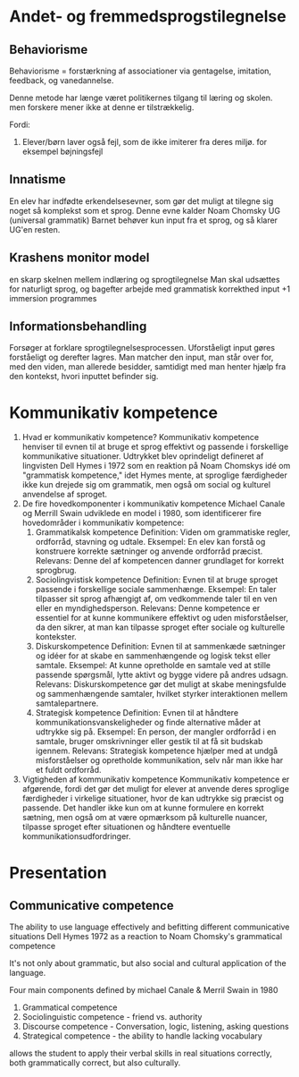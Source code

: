 # Andet- og fremmedsprogstilegnelse

## Behaviorisme
Behaviorisme = forstærkning af associationer via gentagelse, imitation, feedback, og vanedannelse.

Denne metode har længe været politikernes tilgang til læring og skolen. men forskere mener ikke at denne er tilstrækkelig.

Fordi:
1. Elever/børn laver også fejl, som de ikke imiterer fra deres miljø. for eksempel bøjningsfejl

## Innatisme
En elev har indfødte erkendelsesevner, som gør det muligt at tilegne sig noget så komplekst som et sprog. Denne evne kalder Noam Chomsky UG (universal grammatik)
Barnet behøver kun input fra et sprog, og så klarer UG'en resten.

## Krashens monitor model

en skarp skelnen mellem indlæring og sprogtilegnelse
Man skal udsættes for naturligt sprog, og bagefter arbejde med grammatisk korrekthed
input +1
immersion programmes

## Informationsbehandling
Forsøger at forklare sprogtilegnelsesprocessen.
Uforståeligt input gøres forståeligt og derefter lagres.
Man matcher den input, man står over for, med den viden, man allerede besidder, samtidigt med man henter hjælp fra den kontekst, hvori inputtet befinder sig.

# Kommunikativ kompetence
1. Hvad er kommunikativ kompetence? Kommunikativ kompetence henviser til evnen til at bruge et sprog effektivt og passende i forskellige kommunikative situationer. Udtrykket blev oprindeligt defineret af lingvisten Dell Hymes i 1972 som en reaktion på Noam Chomskys idé om "grammatisk kompetence," idet Hymes mente, at sproglige færdigheder ikke kun drejede sig om grammatik, men også om social og kulturel anvendelse af sproget.
2. De fire hovedkomponenter i kommunikativ kompetence Michael Canale og Merrill Swain udviklede en model i 1980, som identificerer fire hovedområder i kommunikativ kompetence: 
	1. Grammatikalsk kompetence Definition: Viden om grammatiske regler, ordforråd, stavning og udtale. Eksempel: En elev kan forstå og konstruere korrekte sætninger og anvende ordforråd præcist. 
	   Relevans: Denne del af kompetencen danner grundlaget for korrekt sprogbrug. 
	2. Sociolingvistisk kompetence Definition: Evnen til at bruge sproget passende i forskellige sociale sammenhænge. Eksempel: En taler tilpasser sit sprog afhængigt af, om vedkommende taler til en ven eller en myndighedsperson. 
	   Relevans: Denne kompetence er essentiel for at kunne kommunikere effektivt og uden misforståelser, da den sikrer, at man kan tilpasse sproget efter sociale og kulturelle kontekster. 
	3. Diskurskompetence Definition: Evnen til at sammenkæde sætninger og idéer for at skabe en sammenhængende og logisk tekst eller samtale. Eksempel: At kunne opretholde en samtale ved at stille passende spørgsmål, lytte aktivt og bygge videre på andres udsagn. 
	   Relevans: Diskurskompetence gør det muligt at skabe meningsfulde og sammenhængende samtaler, hvilket styrker interaktionen mellem samtalepartnere. 
	4. Strategisk kompetence Definition: Evnen til at håndtere kommunikationsvanskeligheder og finde alternative måder at udtrykke sig på. Eksempel: En person, der mangler ordforråd i en samtale, bruger omskrivninger eller gestik til at få sit budskab igennem. 
	   Relevans: Strategisk kompetence hjælper med at undgå misforståelser og opretholde kommunikation, selv når man ikke har et fuldt ordforråd.
3. Vigtigheden af kommunikativ kompetence Kommunikativ kompetence er afgørende, fordi det gør det muligt for elever at anvende deres sproglige færdigheder i virkelige situationer, hvor de kan udtrykke sig præcist og passende. Det handler ikke kun om at kunne formulere en korrekt sætning, men også om at være opmærksom på kulturelle nuancer, tilpasse sproget efter situationen og håndtere eventuelle kommunikationsudfordringer.

# Presentation

## Communicative competence
The ability to use language effectively and befitting different communicative situations
Dell Hymes 1972 as a reaction to Noam Chomsky's grammatical competence

It's not only about grammatic, but also social and cultural application of the language.

Four main components defined by michael Canale & Merril Swain in 1980

1. Grammatical competence
2. Sociolinguistic competence - friend vs. authority
3. Discourse competence - Conversation, logic, listening, asking questions
4. Strategical competence - the ability to handle lacking vocabulary

allows the student to apply their verbal skills in real situations correctly, both grammatically correct, but also culturally.

